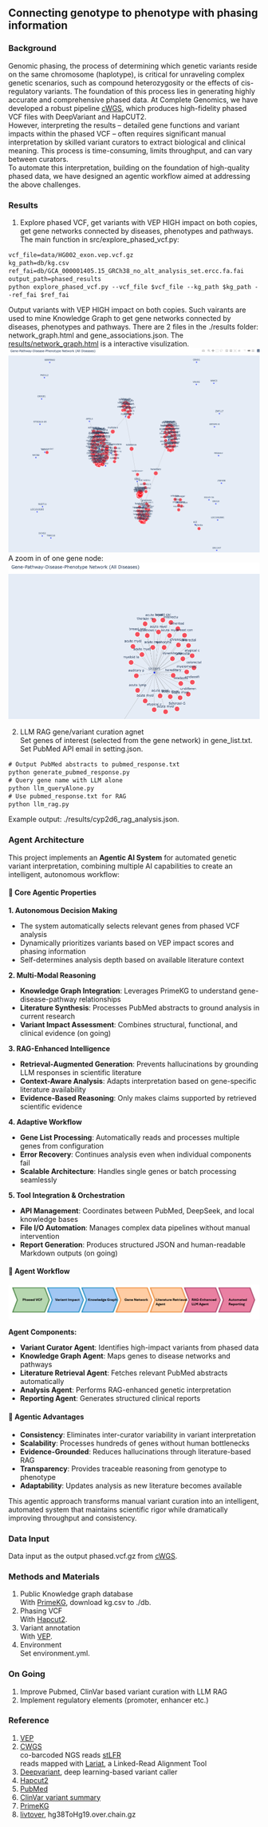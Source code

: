 ## Connecting genotype to phenotype with phasing information    

### Background  
Genomic phasing, the process of determining which genetic variants reside on the same chromosome (haplotype), is critical for unraveling complex genetic scenarios, such as compound heterozygosity or the effects of cis-regulatory variants. The foundation of this process lies in generating highly accurate and comprehensive phased data. At Complete Genomics, we have developed a robust pipeline [cWGS](https://github.com/Complete-Genomics/DNBSEQ_Complete_WGS/tree/dev), which produces high-fidelity phased VCF files with DeepVariant and HapCUT2.  
However, interpreting the results – detailed gene functions and variant impacts within the phased VCF – often requires significant manual interpretation by skilled variant curators to extract biological and clinical meaning. This process is time-consuming, limits throughput, and can vary between curators.  
To automate this interpretation, building on the foundation of high-quality phased data, we have designed an agentic workflow aimed at addressing the above challenges.  

### Results
1. Explore phased VCF, get variants with VEP HIGH impact on both copies, get gene networks connected by diseases, phenotypes and pathways.  
The main function in src/explore_phased_vcf.py:
```
vcf_file=data/HG002_exon.vep.vcf.gz
kg_path=db/kg.csv
ref_fai=db/GCA_000001405.15_GRCh38_no_alt_analysis_set.ercc.fa.fai
output_path=phased_results
python explore_phased_vcf.py --vcf_file $vcf_file --kg_path $kg_path --ref_fai $ref_fai
```
Output variants with VEP HIGH impact on both copies. Such vairants are used to mine Knowledge Graph to get gene networks connected by diseases, phenotypes and pathways. There are 2 files in the ./results folder: network_graph.html and gene_associations.json. The [results/network_graph.html](results/network_graph.html) is a interactive visulization. ![network_graph](images/network_graph.jpg) 
A zoom in of one gene node: ![SETBP1](images/HG002_example.jpg) 

2. LLM RAG gene/variant curation agnet   
Set genes of interest (selected from the gene network) in gene_list.txt.  
Set PubMed API email in setting.json.  
```
# Output PubMed abstracts to pubmed_response.txt
python generate_pubmed_response.py 
# Query gene name with LLM alone 
python llm_queryAlone.py 
# Use pubmed_response.txt for RAG
python llm_rag.py  
```
Example output: ./results/cyp2d6_rag_analysis.json.  

### Agent Architecture

This project implements an **Agentic AI System** for automated genetic variant interpretation, combining multiple AI capabilities to create an intelligent, autonomous workflow:

#### 🤖 Core Agentic Properties

**1. Autonomous Decision Making**
- The system automatically selects relevant genes from phased VCF analysis
- Dynamically prioritizes variants based on VEP impact scores and phasing information
- Self-determines analysis depth based on available literature context

**2. Multi-Modal Reasoning**
- **Knowledge Graph Integration**: Leverages PrimeKG to understand gene-disease-pathway relationships
- **Literature Synthesis**: Processes PubMed abstracts to ground analysis in current research  
- **Variant Impact Assessment**: Combines structural, functional, and clinical evidence (on going)    

**3. RAG-Enhanced Intelligence**
- **Retrieval-Augmented Generation**: Prevents hallucinations by grounding LLM responses in scientific literature
- **Context-Aware Analysis**: Adapts interpretation based on gene-specific literature availability
- **Evidence-Based Reasoning**: Only makes claims supported by retrieved scientific evidence

**4. Adaptive Workflow**
- **Gene List Processing**: Automatically reads and processes multiple genes from configuration
- **Error Recovery**: Continues analysis even when individual components fail
- **Scalable Architecture**: Handles single genes or batch processing seamlessly

**5. Tool Integration & Orchestration**
- **API Management**: Coordinates between PubMed, DeepSeek, and local knowledge bases
- **File I/O Automation**: Manages complex data pipelines without manual intervention
- **Report Generation**: Produces structured JSON and human-readable Markdown outputs (on going)  

#### 🧠 Agent Workflow
![Flowchart](docs/flowchart.png)

**Agent Components:**
- **Variant Curator Agent**: Identifies high-impact variants from phased data
- **Knowledge Graph Agent**: Maps genes to disease networks and pathways
- **Literature Retrieval Agent**: Fetches relevant PubMed abstracts automatically
- **Analysis Agent**: Performs RAG-enhanced genetic interpretation
- **Reporting Agent**: Generates structured clinical reports

#### 🎯 Agentic Advantages

- **Consistency**: Eliminates inter-curator variability in variant interpretation
- **Scalability**: Processes hundreds of genes without human bottlenecks
- **Evidence-Grounded**: Reduces hallucinations through literature-based RAG
- **Transparency**: Provides traceable reasoning from genotype to phenotype
- **Adaptability**: Updates analysis as new literature becomes available

This agentic approach transforms manual variant curation into an intelligent, automated system that maintains scientific rigor while dramatically improving throughput and consistency.

### Data Input  
Data input as the output phased.vcf.gz from [cWGS](https://github.com/Complete-Genomics/DNBSEQ_Complete_WGS/tree/dev).  


### Methods and Materials  
1. Public Knowledge graph database  
With [PrimeKG](https://zitniklab.hms.harvard.edu/projects/PrimeKG/), download kg.csv to ./db.     
2. Phasing VCF  
With [Hapcut2](https://github.com/vibansal/HapCUT2). 
3. Variant annotation  
With [VEP](https://www.ensembl.org/vep). 
4. Environment  
Set environment.yml.  

### On Going  
1. Improve Pubmed, ClinVar based variant curation with LLM RAG  
2. Implement regulatory elements (promoter, enhancer etc.)  

### Reference  
1. [VEP](https://www.ensembl.org/vep)  
2. [CWGS](https://github.com/CGI-stLFR/CompleteWGS)  
co-barcoded NGS reads [stLFR](https://www.ncbi.nlm.nih.gov/pmc/articles/PMC6499310/)    
reads mapped with [Lariat](https://github.com/10XGenomics/lariat), a Linked-Read Alignment Tool   
1. [Deepvariant](https://github.com/google/deepvariant), deep learning-based variant caller  
2. [Hapcut2](https://github.com/vibansal/HapCUT2)  
3. [PubMed](https://pubmed.ncbi.nlm.nih.gov/)   
4. [ClinVar variant summary](https://ftp.ncbi.nlm.nih.gov/pub/clinvar/tab_delimited/)  
5. [PrimeKG](https://zitniklab.hms.harvard.edu/projects/PrimeKG/)  
6. [livtover](http://hgdownload.cse.ucsc.edu/goldenPath/hg38/liftOver/), hg38ToHg19.over.chain.gz  
